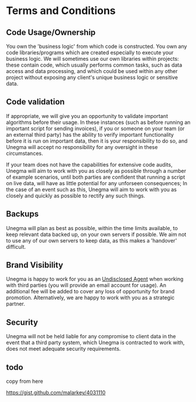 # Terms and Conditions

## Code Usage/Ownership

You own the 'business logic' from which code is constructed. You own any code libraries/programs which are created especially to execute your business logic. We will sometimes use our own libraries within projects: these contain code, which usually performs common tasks, such as data access and data processing, and which could be used within any other project without exposing any client's unique business logic or sensitive data.

## Code validation

If appropriate, we will give you an opportunity to validate important algorithms before their usage. In these instances (such as before running an important script for sending invoices), if you or someone on your team (or an external third party) has the ability to verify important functionality before it is run on important data, then it is your responsibility to do so, and Unegma will accept no responsibility for any oversight in these circumstances. 

If your team does not have the capabilities for extensive code audits, Unegma will aim to work with you as closely as possible through a number of example scenarios, until both parties are confident that running a script on live data, will have as little potential for any unforseen consequences; In the case of an event such as this, Unegma will aim to work with you as closely and quickly as possible to rectify any such things.

## Backups

Unegma will plan as best as possible, within the time limits available, to keep relevant data backed up, on your own servers if possible. We aim not to use any of our own servers to keep data, as this makes a 'handover' difficult.

## Brand Visibility

Unegma is happy to work for you as an [Undisclosed Agent](https://www.google.com?q=undisclosed+agent) when working with third parties (you will provide an email account for usage). An additional fee will be added to cover any loss of opportunity for brand promotion. Alternatively, we are happy to work with you as a strategic partner. 

## Security

Unegma will not be held liable for any compromise to client data in the event that a third party system, which Unegma is contracted to work with, does not meet adequate security requirements.

## todo
copy from here

https://gist.github.com/malarkey/4031110
